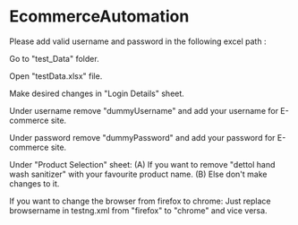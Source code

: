 # EcommerceAutomation

Please add valid username and password in the following excel path :

Go to "test_Data" folder.

Open "testData.xlsx" file.

Make desired changes in "Login Details" sheet.

Under username remove "dummyUsername" and add your username for E-commerce site.

Under password remove "dummyPassword" and add your password for E-commerce site.

Under "Product Selection" sheet:  (A) If you want to remove "dettol hand wash sanitizer" with your favourite product name.  (B) Else don't make changes to it.

If you want to change the browser from firefox to chrome: Just replace browsername in testng.xml from "firefox" to "chrome" and vice versa.
